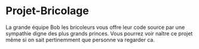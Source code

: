 # Projet-Bricolage
La grande équipe Bob les bricoleurs vous offre leur code source par une sympathie digne des plus grands princes. Vous pourrez voir naître ce projet même si on sait pertinemment que personne va regarder ca.
